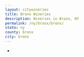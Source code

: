 ```yaml
---
layout: citywineries
title: Bronx Wineries
description: Wineries in Bronx, NY
permalink: /ny/bronx/bronx/
state: ny
county: bronx
city: bronx
---
```

-
